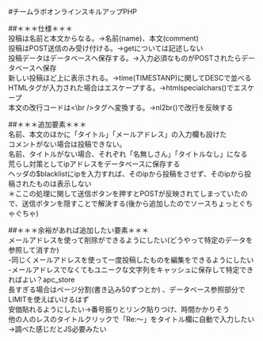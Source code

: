 #チームラボオンラインスキルアップPHP

##＊＊＊仕様＊＊＊  
投稿は名前と本文からなる。->名前(name)、本文(comment)  
投稿はPOST送信のみ受け付ける。->getについては記述しない  
投稿データはデータベースへ保存する。->入力必須なものがPOSTされたらデータベースへ保存  
新しい投稿ほど上に表示される。->time(TIMESTANP)に関してDESCで並べる  
HTMLタグが入力された場合はエスケープする。->htmlspecialchars()でエスケープ  
本文の改行コードは<\br />タグへ変換する。->nl2br()で改行を反映する

##＊＊＊追加要素＊＊＊  
名前、本文のほかに「タイトル」「メールアドレス」の入力欄も設けた  
コメントがない場合は投稿できない。  
名前、タイトルがない場合、それぞれ「名無しさん」「タイトルなし」になる  
荒らし対策としてipアドレスをデータベースに保存する  
ヘッダの$blacklistにipを入力すれば、そのipから投稿をさせず、そのipから投稿されたものは表示しない  
＊ここの処理に関して送信ボタンを押すとPOSTが反映されてしまっていたので、送信ボタンを隠すことで解決する(後から追加したのでソースちょっとぐちゃぐちゃ)

##＊＊＊余裕があれば追加したい要素＊＊＊  
メールアドレスを使って削除ができるようにしたい(どうやって特定のデータを参照して消すか)  
-同じくメールアドレスを使って一度投稿したものを編集をできるようにしたい  
-メールアドレスでなくてもユニークな文字列をキャッシュに保存して特定できればよい？apc_store  
長すぎる場合はページ分割(書き込み50ずつとか)  、データベース参照部分でLIMITを使えばいけるはず  
安価貼れるようにしたい→番号振りとリンク貼りつけ、時間かかりそう  
他の人のレスのタイトルクリックで「Re:～」をタイトル欄に自動で入力したい→調べた感じだとJS必要みたい  
